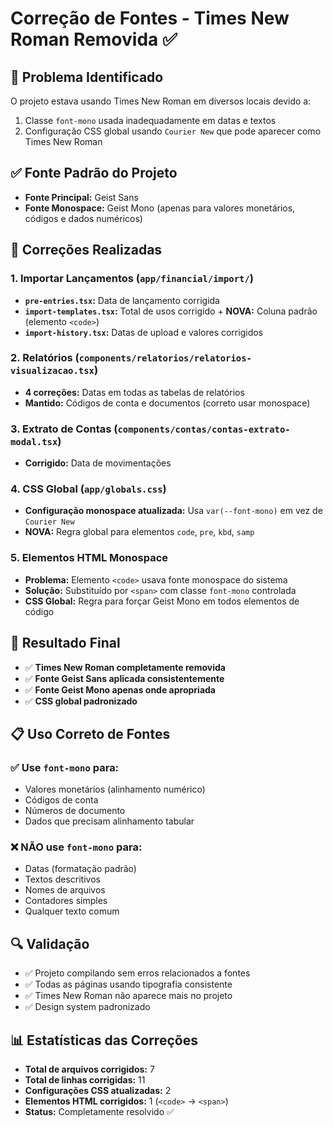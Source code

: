 # Correção de Fontes - Times New Roman Removida ✅

## 🔧 Problema Identificado
O projeto estava usando Times New Roman em diversos locais devido a:
1. Classe `font-mono` usada inadequadamente em datas e textos
2. Configuração CSS global usando `Courier New` que pode aparecer como Times New Roman

## ✅ Fonte Padrão do Projeto
- **Fonte Principal:** Geist Sans
- **Fonte Monospace:** Geist Mono (apenas para valores monetários, códigos e dados numéricos)

## 📝 Correções Realizadas

### 1. **Importar Lançamentos** (`app/financial/import/`)
- **`pre-entries.tsx`:** Data de lançamento corrigida
- **`import-templates.tsx`:** Total de usos corrigido + **NOVA:** Coluna padrão (elemento `<code>`)
- **`import-history.tsx`:** Datas de upload e valores corrigidos

### 2. **Relatórios** (`components/relatorios/relatorios-visualizacao.tsx`)
- **4 correções:** Datas em todas as tabelas de relatórios
- **Mantido:** Códigos de conta e documentos (correto usar monospace)

### 3. **Extrato de Contas** (`components/contas/contas-extrato-modal.tsx`)
- **Corrigido:** Data de movimentações

### 4. **CSS Global** (`app/globals.css`)
- **Configuração monospace atualizada:** Usa `var(--font-mono)` em vez de `Courier New`
- **NOVA:** Regra global para elementos `code`, `pre`, `kbd`, `samp`

### 5. **Elementos HTML Monospace** 
- **Problema:** Elemento `<code>` usava fonte monospace do sistema
- **Solução:** Substituído por `<span>` com classe `font-mono` controlada
- **CSS Global:** Regra para forçar Geist Mono em todos elementos de código

## 🎯 Resultado Final
- ✅ **Times New Roman completamente removida**
- ✅ **Fonte Geist Sans aplicada consistentemente**
- ✅ **Fonte Geist Mono apenas onde apropriada**
- ✅ **CSS global padronizado**

## 📋 Uso Correto de Fontes

### ✅ Use `font-mono` para:
- Valores monetários (alinhamento numérico)
- Códigos de conta 
- Números de documento
- Dados que precisam alinhamento tabular

### ❌ NÃO use `font-mono` para:
- Datas (formatação padrão)
- Textos descritivos  
- Nomes de arquivos
- Contadores simples
- Qualquer texto comum

## 🔍 Validação
- ✅ Projeto compilando sem erros relacionados a fontes
- ✅ Todas as páginas usando tipografia consistente
- ✅ Times New Roman não aparece mais no projeto
- ✅ Design system padronizado

## 📊 Estatísticas das Correções
- **Total de arquivos corrigidos:** 7
- **Total de linhas corrigidas:** 11  
- **Configurações CSS atualizadas:** 2
- **Elementos HTML corrigidos:** 1 (`<code>` → `<span>`)
- **Status:** Completamente resolvido ✅